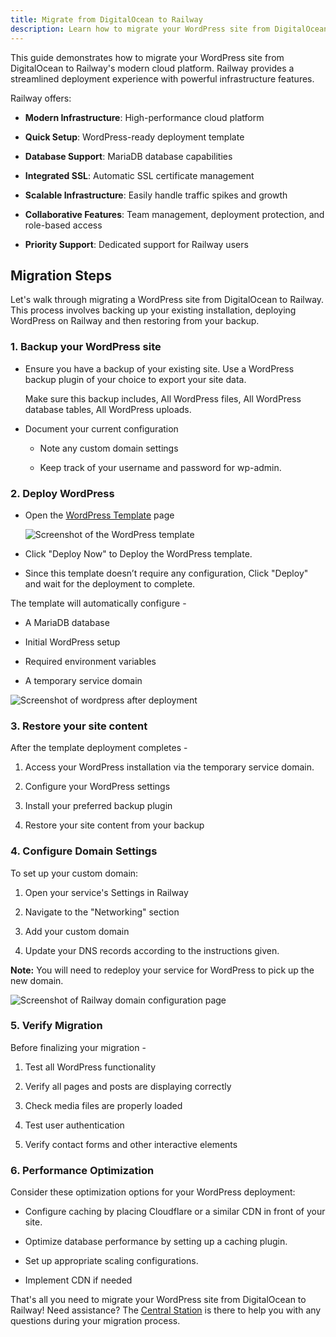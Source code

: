 ```yaml
---
title: Migrate from DigitalOcean to Railway
description: Learn how to migrate your WordPress site from DigitalOcean to Railway with this step-by-step guide. Fast, seamless, and hassle-free.
---
```


This guide demonstrates how to migrate your WordPress site from DigitalOcean to Railway's modern cloud platform. Railway provides a streamlined deployment experience with powerful infrastructure features.

Railway offers:

- **Modern Infrastructure**: High-performance cloud platform

- **Quick Setup**: WordPress-ready deployment template

- **Database Support**: MariaDB database capabilities

- **Integrated SSL**: Automatic SSL certificate management

- **Scalable Infrastructure**: Easily handle traffic spikes and growth

- **Collaborative Features**: Team management, deployment protection, and role-based access

- **Priority Support**: Dedicated support for Railway users

## Migration Steps

Let's walk through migrating a WordPress site from DigitalOcean to Railway. This process involves backing up your existing installation, deploying WordPress on Railway and then restoring from your backup.

### 1. Backup your WordPress site

- Ensure you have a backup of your existing site. Use a WordPress backup plugin of your choice to export your site data.

    Make sure this backup includes, All WordPress files, All WordPress database tables, All WordPress uploads.

- Document your current configuration

    - Note any custom domain settings

    - Keep track of your username and password for wp-admin.

### 2. Deploy WordPress

- Open the [WordPress Template](https://railway.com/template/EP4wIt) page

    <Image src="https://res.cloudinary.com/railway/image/upload/v1741839172/docs/do-migration-guide/wordpress_template_pqnksc.png"
    alt="Screenshot of the WordPress template"
    layout="responsive"
    width={1301} height={799} quality={100} />

- Click "Deploy Now" to Deploy the WordPress template.

- Since this template doesn’t require any configuration, Click "Deploy" and wait for the deployment to complete.

The template will automatically configure -

- A MariaDB database

- Initial WordPress setup

- Required environment variables

- A temporary service domain

<Image src="https://res.cloudinary.com/railway/image/upload/v1741839172/docs/do-migration-guide/wordpress_deployment_qwg5j1.png"
alt="Screenshot of wordpress after deployment"
layout="responsive"
width={838} height={454} quality={100} />

### 3. Restore your site content

After the template deployment completes -

1. Access your WordPress installation via the temporary service domain.

2. Configure your WordPress settings

3. Install your preferred backup plugin

4. Restore your site content from your backup

### 4. Configure Domain Settings

To set up your custom domain:

1. Open your service's Settings in Railway

2. Navigate to the "Networking" section

3. Add your custom domain

4. Update your DNS records according to the instructions given.

**Note:** You will need to redeploy your service for WordPress to pick up the new domain.

<Image src="https://res.cloudinary.com/railway/image/upload/v1741839172/docs/do-migration-guide/wordpress_service_settings_networking_meyhcs.png"
alt="Screenshot of Railway domain configuration page"
layout="responsive"
width={763} height={505} quality={100} />

### 5. Verify Migration

Before finalizing your migration - 

1. Test all WordPress functionality

2. Verify all pages and posts are displaying correctly

3. Check media files are properly loaded

4. Test user authentication

5. Verify contact forms and other interactive elements

### 6. Performance Optimization

Consider these optimization options for your WordPress deployment:

- Configure caching by placing Cloudflare or a similar CDN in front of your site.

- Optimize database performance by setting up a caching plugin.

- Set up appropriate scaling configurations.

- Implement CDN if needed

That's all you need to migrate your WordPress site from DigitalOcean to Railway! Need assistance? The [Central Station](https://station.railway.com/) is there to help you with any questions during your migration process.